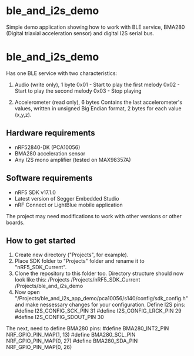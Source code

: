 # ble_and_i2s_demo
Simple demo application showing how to work with BLE service, BMA280 (Digital triaxial acceleration sensor) and digital I2S serial bus.

ble_and_i2s_demo
================
Has one BLE service with two characteristics:
1. Audio (write only), 1 byte
0x01 - Start to play the first melody
0x02 - Start to play the second melody
0x03 - Stop playing

2. Accelerometer (read only), 6 bytes
Contains the last accelerometer's values, written in unsigned Big Endian format, 2 bytes for each value (x,y,z).

Hardware requirements
---------------------
- nRF52840-DK (PCA10056)
- BMA280 acceleration sensor
- Any I2S mono amplifier (tested on MAX98357A)

Software requirements
---------------------
- nRF5 SDK v17.1.0
- Latest version of Segger Embedded Studio
- nRF Connect or LightBlue mobile application

The project may need modifications to work with other versions or other boards.

How to get started
------------------
1. Create new directory ("Projects", for example).
2. Place SDK folder to "Projects" folder and rename it to "nRF5_SDK_Current".
3. Clone the repository to this folder too. Directory structure should now look like this: 
/Projects
/Projects/nRF5_SDK_Current
/Projects/ble_and_i2s_demo
4. Now open "/Projects/ble_and_i2s_app_demo/pca10056/s140/config/sdk_config.h" and make nessessary changes for your configuration.
Define I2S pins:
  #define I2S_CONFIG_SCK_PIN 31
  #define I2S_CONFIG_LRCK_PIN 29
  #define I2S_CONFIG_SDOUT_PIN 30

The next, need to define BMA280 pins:
  #define BMA280_INT2_PIN  NRF_GPIO_PIN_MAP(1, 13)
  #define BMA280_SCL_PIN  NRF_GPIO_PIN_MAP(0, 27)
  #define BMA280_SDA_PIN  NRF_GPIO_PIN_MAP(0, 26)
